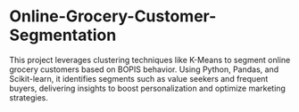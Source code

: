 # Online-Grocery-Customer-Segmentation
This project leverages clustering techniques like K-Means to segment online grocery customers based on BOPIS behavior. Using Python, Pandas, and Scikit-learn, it identifies segments such as value seekers and frequent buyers, delivering insights to boost personalization and optimize marketing strategies.
